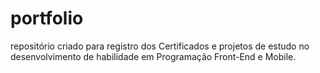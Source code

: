 # portfolio
repositório criado para registro dos Certificados e projetos de estudo no desenvolvimento de habilidade em Programação Front-End  e Mobile.
